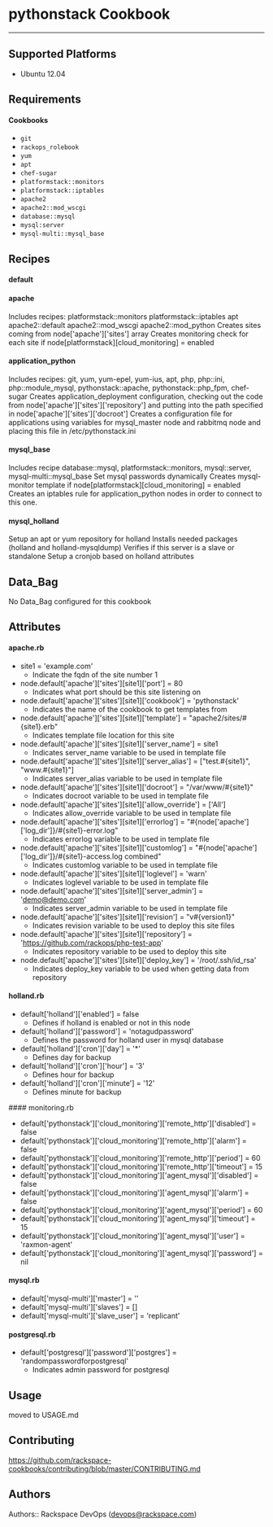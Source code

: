# pythonstack Cookbook
-------------------------------

Supported Platforms
-------------------
* Ubuntu 12.04

Requirements
------------
#### Cookbooks
  
* `git` 
* `rackops_rolebook`  
* `yum`  
* `apt`  
* `chef-sugar`  
* `platformstack::monitors`  
* `platformstack::iptables`  
* `apache2`  
* `apache2::mod_wscgi`  
* `database::mysql`  
* `mysql:server`
* `mysql-multi::mysql_base`  

Recipes
----------
#### default
#### apache
Includes recipes: platformstack::monitors platformstack::iptables apt apache2::default apache2::mod_wscgi apache2::mod_python
Creates sites coming from node['apache']['sites'] array
Creates monitoring check for each site if node[platformstack][cloud_monitoring] = enabled
#### application_python
Includes recipes: git, yum, yum-epel, yum-ius, apt, php, php::ini, php::module_mysql, pythonstack::apache, pythonstack::php_fpm, chef-sugar
Creates application_deployment configuration, checking out the code from node['apache']['sites']['repository'] and putting into the path specified in node['apache']['sites']['docroot']
Creates a configuration file for applications using variables for mysql_master node and rabbitmq node and placing this file in /etc/pythonstack.ini
#### mysql_base
Includes recipe database::mysql, platformstack::monitors, mysql::server, mysql-multi::mysql_base
Set mysql passwords dynamically
Creates mysql-monitor template if node[platformstack][cloud_monitoring] = enabled
Creates an iptables rule for application_python nodes in order to connect to this one.
#### mysql_holland
Setup an apt or yum repository for holland
Installs needed packages (holland and holland-mysqldump)
Verifies if this server is a slave or standalone
Setup a cronjob based on holland attributes

Data_Bag
----------

No Data_Bag configured for this cookbook


Attributes
----------

#### apache.rb
* site1 = 'example.com'
  * Indicate the fqdn of the site number 1
* node.default['apache']['sites'][site1]['port']         = 80
  * Indicates what port should be this site listening on
* node.default['apache']['sites'][site1]['cookbook']     = 'pythonstack'
  * Indicates the name of the cookbook to get templates from
* node.default['apache']['sites'][site1]['template']     = "apache2/sites/#{site1}.erb"
  * Indicates template file location for this site
* node.default['apache']['sites'][site1]['server_name']  = site1
  * Indicates server_name variable to be used in template file
* node.default['apache']['sites'][site1]['server_alias'] = ["test.#{site1}", "www.#{site1}"]
  * Indicates server_alias variable to be used in template file
* node.default['apache']['sites'][site1]['docroot']      = "/var/www/#{site1}"
  * Indicates docroot variable to be used in template file
* node.default['apache']['sites'][site1]['allow_override'] = ['All']
  * Indicates allow_override variable to be used in template file
* node.default['apache']['sites'][site1]['errorlog']     = "#{node['apache']['log_dir']}/#{site1}-error.log"
  * Indicates errorlog variable to be used in template file
* node.default['apache']['sites'][site1]['customlog']    = "#{node['apache']['log_dir']}/#{site1}-access.log combined"
  * Indicates customlog variable to be used in template file
* node.default['apache']['sites'][site1]['loglevel']     = 'warn'
  * Indicates loglevel variable to be used in template file
* node.default['apache']['sites'][site1]['server_admin'] = 'demo@demo.com'
  * Indicates server_admin variable to be used in template file
* node.default['apache']['sites'][site1]['revision'] = "v#{version1}"
  * Indicates revision variable to be used to deploy this site files
* node.default['apache']['sites'][site1]['repository'] = 'https://github.com/rackops/php-test-app'
  * Indicates repository variable to be used to deploy this site
* node.default['apache']['sites'][site1]['deploy_key'] = '/root/.ssh/id_rsa'
  * Indicates deploy_key variable to be used when getting data from repository

#### holland.rb

* default['holland']['enabled'] = false
  * Defines if holland is enabled or not in this node
* default['holland']['password'] = 'notagudpassword'
  * Defines the password for holland user in mysql database
* default['holland']['cron']['day'] = '*'
  * Defines day for backup
* default['holland']['cron']['hour'] = '3'
  * Defines hour for backup
* default['holland']['cron']['minute'] = '12'
  * Defines minute for backup

#### monitoring.rb

* default['pythonstack']['cloud_monitoring']['remote_http']['disabled'] = false
* default['pythonstack']['cloud_monitoring']['remote_http']['alarm'] = false
* default['pythonstack']['cloud_monitoring']['remote_http']['period'] = 60
* default['pythonstack']['cloud_monitoring']['remote_http']['timeout'] = 15
* default['pythonstack']['cloud_monitoring']['agent_mysql']['disabled'] = false
* default['pythonstack']['cloud_monitoring']['agent_mysql']['alarm'] = false
* default['pythonstack']['cloud_monitoring']['agent_mysql']['period'] = 60
* default['pythonstack']['cloud_monitoring']['agent_mysql']['timeout'] = 15
* default['pythonstack']['cloud_monitoring']['agent_mysql']['user'] = 'raxmon-agent'
* default['pythonstack']['cloud_monitoring']['agent_mysql']['password'] = nil

#### mysql.rb

* default['mysql-multi']['master'] = ''
* default['mysql-multi']['slaves'] = []
* default['mysql-multi']['slave_user'] = 'replicant'

#### postgresql.rb
* default['postgresql']['password']['postgres'] = 'randompasswordforpostgresql'
  * Indicates admin password for postgresql

Usage
-----

moved to USAGE.md


Contributing
------------

https://github.com/rackspace-cookbooks/contributing/blob/master/CONTRIBUTING.md


Authors
-------
Authors:: Rackspace DevOps (devops@rackspace.com)

